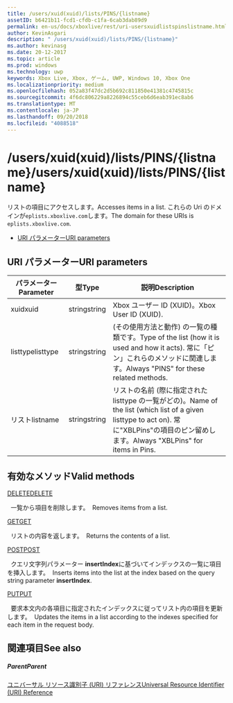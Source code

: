 ```yaml
---
title: /users/xuid(xuid)/lists/PINS/{listname}
assetID: b6421b11-fcd1-cfdb-c1fa-6cab3dab89d9
permalink: en-us/docs/xboxlive/rest/uri-usersxuidlistspinslistname.html
author: KevinAsgari
description: " /users/xuid(xuid)/lists/PINS/{listname}"
ms.author: kevinasg
ms.date: 20-12-2017
ms.topic: article
ms.prod: windows
ms.technology: uwp
keywords: Xbox Live, Xbox, ゲーム, UWP, Windows 10, Xbox One
ms.localizationpriority: medium
ms.openlocfilehash: 052a83f47dc2d5b692c811850e41381c4745815c
ms.sourcegitcommit: 4f6dc806229a8226894c55ceb6d6eab391ec8ab6
ms.translationtype: MT
ms.contentlocale: ja-JP
ms.lasthandoff: 09/20/2018
ms.locfileid: "4088518"
---
```

# <a name="usersxuidxuidlistspinslistname"></a><span data-ttu-id="cdd1e-104">/users/xuid(xuid)/lists/PINS/{listname}</span><span class="sxs-lookup"><span data-stu-id="cdd1e-104">/users/xuid(xuid)/lists/PINS/{listname}</span></span>
<span data-ttu-id="cdd1e-105">リストの項目にアクセスします。</span><span class="sxs-lookup"><span data-stu-id="cdd1e-105">Accesses items in a list.</span></span> <span data-ttu-id="cdd1e-106">これらの Uri のドメインが`eplists.xboxlive.com`します。</span><span class="sxs-lookup"><span data-stu-id="cdd1e-106">The domain for these URIs is `eplists.xboxlive.com`.</span></span>
 
  * [<span data-ttu-id="cdd1e-107">URI パラメーター</span><span class="sxs-lookup"><span data-stu-id="cdd1e-107">URI parameters</span></span>](#ID4EV)
 
<a id="ID4EV"></a>

 
## <a name="uri-parameters"></a><span data-ttu-id="cdd1e-108">URI パラメーター</span><span class="sxs-lookup"><span data-stu-id="cdd1e-108">URI parameters</span></span>
 
| <span data-ttu-id="cdd1e-109">パラメーター</span><span class="sxs-lookup"><span data-stu-id="cdd1e-109">Parameter</span></span>| <span data-ttu-id="cdd1e-110">型</span><span class="sxs-lookup"><span data-stu-id="cdd1e-110">Type</span></span>| <span data-ttu-id="cdd1e-111">説明</span><span class="sxs-lookup"><span data-stu-id="cdd1e-111">Description</span></span>| 
| --- | --- | --- | 
| <span data-ttu-id="cdd1e-112">xuid</span><span class="sxs-lookup"><span data-stu-id="cdd1e-112">xuid</span></span>| <span data-ttu-id="cdd1e-113">string</span><span class="sxs-lookup"><span data-stu-id="cdd1e-113">string</span></span>| <span data-ttu-id="cdd1e-114">Xbox ユーザー ID (XUID)。</span><span class="sxs-lookup"><span data-stu-id="cdd1e-114">Xbox User ID (XUID).</span></span>| 
| <span data-ttu-id="cdd1e-115">listtype</span><span class="sxs-lookup"><span data-stu-id="cdd1e-115">listtype</span></span>| <span data-ttu-id="cdd1e-116">string</span><span class="sxs-lookup"><span data-stu-id="cdd1e-116">string</span></span>| <span data-ttu-id="cdd1e-117">(その使用方法と動作) の一覧の種類です。</span><span class="sxs-lookup"><span data-stu-id="cdd1e-117">Type of the list (how it is used and how it acts).</span></span> <span data-ttu-id="cdd1e-118">常に「ピン」これらのメソッドに関連します。</span><span class="sxs-lookup"><span data-stu-id="cdd1e-118">Always "PINS" for these related methods.</span></span>| 
| <span data-ttu-id="cdd1e-119">リスト</span><span class="sxs-lookup"><span data-stu-id="cdd1e-119">listname</span></span>| <span data-ttu-id="cdd1e-120">string</span><span class="sxs-lookup"><span data-stu-id="cdd1e-120">string</span></span>| <span data-ttu-id="cdd1e-121">リストの名前 (際に指定された listtype の一覧がどの)。</span><span class="sxs-lookup"><span data-stu-id="cdd1e-121">Name of the list (which list of a given listtype to act on).</span></span> <span data-ttu-id="cdd1e-122">常に"XBLPins"の項目のピン留めします。</span><span class="sxs-lookup"><span data-stu-id="cdd1e-122">Always "XBLPins" for items in Pins.</span></span>| 
  
<a id="ID4EGC"></a>

 
## <a name="valid-methods"></a><span data-ttu-id="cdd1e-123">有効なメソッド</span><span class="sxs-lookup"><span data-stu-id="cdd1e-123">Valid methods</span></span>

[<span data-ttu-id="cdd1e-124">DELETE</span><span class="sxs-lookup"><span data-stu-id="cdd1e-124">DELETE</span></span>](uri-usersxuidlistspinslistnamedelete.md)

<span data-ttu-id="cdd1e-125">&nbsp;&nbsp;一覧から項目を削除します。</span><span class="sxs-lookup"><span data-stu-id="cdd1e-125">&nbsp;&nbsp;Removes items from a list.</span></span>

[<span data-ttu-id="cdd1e-126">GET</span><span class="sxs-lookup"><span data-stu-id="cdd1e-126">GET</span></span>](uri-usersxuidlistspinslistnameget.md)

<span data-ttu-id="cdd1e-127">&nbsp;&nbsp;リストの内容を返します。</span><span class="sxs-lookup"><span data-stu-id="cdd1e-127">&nbsp;&nbsp;Returns the contents of a list.</span></span>

[<span data-ttu-id="cdd1e-128">POST</span><span class="sxs-lookup"><span data-stu-id="cdd1e-128">POST</span></span>](uri-usersxuidlistspinslistnamepost.md)

<span data-ttu-id="cdd1e-129">&nbsp;&nbsp;クエリ文字列パラメーター **insertIndex**に基づいてインデックスの一覧に項目を挿入します。</span><span class="sxs-lookup"><span data-stu-id="cdd1e-129">&nbsp;&nbsp;Inserts items into the list at the index based on the query string parameter **insertIndex**.</span></span>

[<span data-ttu-id="cdd1e-130">PUT</span><span class="sxs-lookup"><span data-stu-id="cdd1e-130">PUT</span></span>](uri-usersxuidlistspinslistnameput.md)

<span data-ttu-id="cdd1e-131">&nbsp;&nbsp;要求本文内の各項目に指定されたインデックスに従ってリスト内の項目を更新します。</span><span class="sxs-lookup"><span data-stu-id="cdd1e-131">&nbsp;&nbsp;Updates the items in a list according to the indexes specified for each item in the request body.</span></span>
 
<a id="ID4EZC"></a>

 
## <a name="see-also"></a><span data-ttu-id="cdd1e-132">関連項目</span><span class="sxs-lookup"><span data-stu-id="cdd1e-132">See also</span></span>
 
<a id="ID4E2C"></a>

 
##### <a name="parent"></a><span data-ttu-id="cdd1e-133">Parent</span><span class="sxs-lookup"><span data-stu-id="cdd1e-133">Parent</span></span> 

[<span data-ttu-id="cdd1e-134">ユニバーサル リソース識別子 (URI) リファレンス</span><span class="sxs-lookup"><span data-stu-id="cdd1e-134">Universal Resource Identifier (URI) Reference</span></span>](../atoc-xboxlivews-reference-uris.md)

   